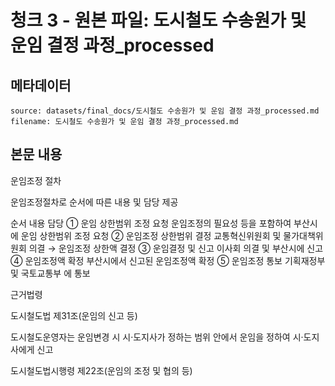 # 청크 3 - 원본 파일: 도시철도 수송원가 및 운임 결정 과정_processed

## 메타데이터

```
source: datasets/final_docs/도시철도 수송원가 및 운임 결정 과정_processed.md
filename: 도시철도 수송원가 및 운임 결정 과정_processed.md
```

## 본문 내용

운임조정 절차

운임조정절차로 순서에 따른 내용 및 담당 제공

순서 내용 담당 ① 운임 상한범위 조정 요청 운임조정의 필요성 등을 포함하여 부산시에 운임 상한범위 조정 요청 ② 운임조정 상한범위 결정 교통혁신위원회 및 물가대책위원회 의결 → 운임조정 상한액 결정 ③ 운임결정 및 신고 이사회 의결 및 부산시에 신고 ④ 운임조정액 확정 부산시에서 신고된 운임조정액 확정 ⑤ 운임조정 통보 기획재정부 및 국토교통부 에 통보

근거법령

도시철도법 제31조(운임의 신고 등)

도시철도운영자는 운임변경 시 시·도지사가 정하는 범위 안에서 운임을 정하여 시·도지사에게 신고

도시철도법시행령 제22조(운임의 조정 및 협의 등)